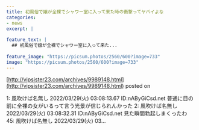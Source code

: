 ```yaml
---
title: 初風俗で嬢が全裸でシャワー室に入って来た時の衝撃ってヤバイよな
categories:
- news
excerpt: |
  
feature_text: |
  ## 初風俗で嬢が全裸でシャワー室に入って来た...
  
feature_image: "https://picsum.photos/2560/600?image=733"
image: "https://picsum.photos/2560/600?image=733"
---
```


[http://vipsister23.com/archives/9989148.html](http://vipsister23.com/archives/9989148.html)
posted on 

<!--more-->

1: 風吹けば名無し 2022/03/29(火) 03:08:13.67 ID:nAByGiCsd.net 普通に目の前に全裸の女がいるって言う光景が信じられんかった 2: 風吹けば名無し 2022/03/29(火) 03:08:32.31 ID:nAByGiCsd.net 見た瞬間勃起しまくったわ 45: 風吹けば名無し 2022/03/29(火) 03...
